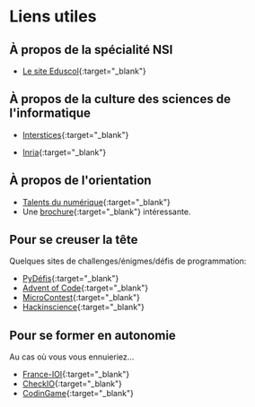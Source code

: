 # Liens utiles

## À propos de la spécialité NSI

- [Le site Eduscol](https://eduscol.education.fr/2068/programmes-et-ressources-en-numerique-et-sciences-informatiques-voie-g){:target="_blank"} 

## À propos de la culture des sciences de l'informatique

- [Interstices](https://interstices.info/){:target="_blank"} 

- [Inria](https://www.inria.fr/fr){:target="_blank"} 

## À propos de l'orientation

- [Talents du numérique](https://talentsdunumerique.com/){:target="_blank"} 
- Une [brochure](../data/Infographie_TN.pdf){:target="_blank"} intéressante.


## Pour se creuser la tête

Quelques sites de challenges/énigmes/défis de programmation:

- [PyDéfis](https://pydefis.callicode.fr/){:target="_blank"} 
- [Advent of Code](https://adventofcode.com/){:target="_blank"} 
- [MicroContest](http://www.microcontest.com/){:target="_blank"} 
- [Hackinscience](https://www.hackinscience.org/){:target="_blank"} 

## Pour se former en autonomie

Au cas où vous vous ennuieriez...

- [France-IOI](http://www.france-ioi.org/){:target="_blank"} 
- [CheckIO](https://checkio.org/){:target="_blank"} 
- [CodinGame](https://www.codingame.com/start){:target="_blank"} 



